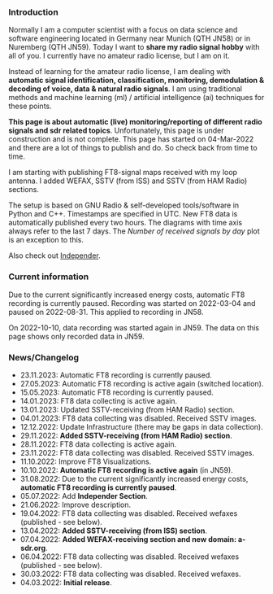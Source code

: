 ### Introduction

Normally I am a computer scientist with a focus on data science and software engineering located in Germany near Munich (QTH JN58) or in Nuremberg (QTH JN59). Today I want to **share my radio signal hobby** with all of you. I currently have no amateur radio license, but I am on it.

Instead of learning for the amateur radio license, I am dealing with **automatic signal identification, classification, monitoring, demodulation & decoding of voice, data & natural radio signals**. I am using traditional methods and machine learning (ml) / artificial intelligence (ai) techniques for these points.

**This page is about automatic (live) monitoring/reporting of different radio signals and sdr related topics**. Unfortunately, this page is under construction and is not complete. This page has started on 04-Mar-2022 and there are a lot of things to publish and do. So check back from time to time.

I am starting with publishing FT8-signal maps received with my loop antenna. I added WEFAX, SSTV (from ISS) and SSTV (from HAM Radio) sections.

The setup is based on GNU Radio & self-developed tools/software in Python and C++. Timestamps are specified in UTC. New FT8 data is automatically published every two hours. The diagrams with time axis always refer to the last 7 days. The *Number of received signals by day* plot is an exception to this.

Also check out [Independer](https://a-sdr.org/independer).

### Current information

Due to the current significantly increased energy costs, automatic FT8 recording is currently paused. Recording was started on 2022-03-04 and paused on 2022-08-31. This applied to recording in JN58.

On 2022-10-10, data recording was started again in JN59. The data on this page shows only recorded data in JN59.

### News/Changelog

- 23.11.2023: Automatic FT8 recording is currently paused.
- 27.05.2023: Automatic FT8 recording is active again (switched location).
- 15.05.2023: Automatic FT8 recording is currently paused.
- 14.01.2023: FT8 data collecting is active again.
- 13.01.2023: Updated SSTV-receiving (from HAM Radio) section.
- 04.01.2023: FT8 data collecting was disabled. Received SSTV images.
- 12.12.2022: Update Infrastructure (there may be gaps in data collection).
- 29.11.2022: **Added SSTV-receiving (from HAM Radio) section**.
- 28.11.2022: FT8 data collecting is active again.
- 23.11.2022: FT8 data collecting was disabled. Received SSTV images.
- 11.10.2022: Improve FT8 Visualizations.
- 10.10.2022: **Automatic FT8 recording is active again** (in JN59).
- 31.08.2022: Due to the current significantly increased energy costs, **automatic FT8 recording is currently paused**.
- 05.07.2022: Add **Independer Section**.
- 21.06.2022: Improve description.
- 19.04.2022: FT8 data collecting was disabled. Received wefaxes (published - see below).
- 13.04.2022: **Added  SSTV-receiving (from ISS) section**.
- 07.04.2022: **Added  WEFAX-receiving section and new domain: a-sdr.org**.
- 06.04.2022: FT8 data collecting was disabled. Received wefaxes (published - see below).
- 30.03.2022: FT8 data collecting was disabled. Received wefaxes.
- 04.03.2022: **Initial release**.
